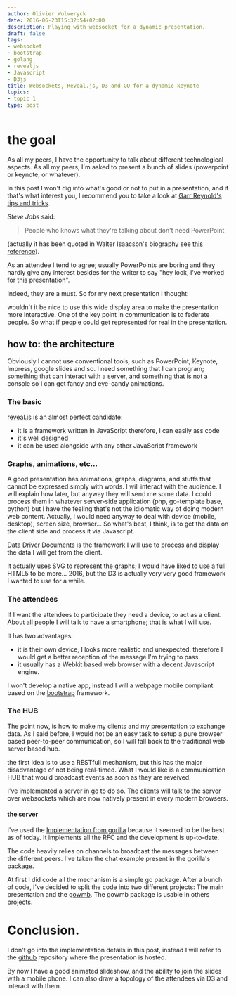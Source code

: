 ```yaml
---
author: Olivier Wulveryck
date: 2016-06-23T15:32:54+02:00
description: Playing with websocket for a dynamic presentation.
draft: false
tags:
- websocket
- bootstrap
- golang
- revealjs 
- Javascript
- D3js
title: Websockets, Reveal.js, D3 and GO for a dynamic keynote
topics:
- topic 1
type: post
---
```


# the goal
As all my peers, I have the opportunity to talk about different technological aspects.
As all my peers, I'm asked to present a bunch of slides (powerpoint or keynote, or whatever).

In this post I won't dig into what's good or not to put in a presentation, and if that's what interest you, I 
recommend you to take a look at [Garr Reynold's tips and tricks](http://www.presentationzen.com/).

_Steve Jobs_ said:

> People who knows what they're talking about don't need PowerPoint

(actually it has been quoted in Walter Isaacson's biography see [this reference](http://blog.jgc.org/2011/11/people-who-know-what-theyre-talking.html)).

As an attendee I tend to agree; usually PowerPoints are boring and they hardly give any interest besides for the writer to say "hey look, I've worked for this presentation".

Indeed, they are a must. So for my next presentation I thought: 

wouldn't it be nice to use this wide display area to make the presentation more interactive.
One of the key point in communication is to federate people. So what if people could get represented for real in the presentation.

## how to: the architecture 

Obviously I cannot use conventional tools, such as PowerPoint, Keynote, Impress, google slides and so.
I need something that I can program; something that can interact with a server, and something that is not a console so I can get
fancy and eye-candy animations.

### The basic

[reveal.js](http://lab.hakim.se/reveal-js/) is an almost perfect candidate:

* it is a framework written in JavaScript therefore, I can easily ass code
* it's well designed
* it can be used alongside with any other JavaScript framework

### Graphs, animations, etc...

A good presentation has animations, graphs, diagrams, and stuffs that cannot be expressed simply with words.
I will interact with the audience. I will explain how later, but anyway they will send me some data.
I could process them in whatever server-side application (php, go-template base, python) but I have the feeling that's not 
the idiomatic way of doing modern web content. Actually, I would need anyway to deal with device (mobile, desktop), screen size,
browser... So what's best, I think, is to get the data on the client side and process it via Javascript.

[Data Driver Documents](https://d3js.org/) is the framework I will use to process and display the data I will get from the client.

It actually uses SVG to represent the graphs; I would have liked to use a full HTML5 to be more... 2016, but the D3 is actually very very good 
framework I wanted to use for a while.

### The attendees 

If I want the attendees to participate they need a device, to act as a client.
About all people I will talk to have a smartphone; that is what I will use. 

It has two advantages:

* it is their own device, I looks more realistic and unexpected: therefore I would get a better reception of the message I'm trying to pass.
* it usually has a Webkit based web browser with a decent Javascript engine.

I won't develop a native app, instead I will a webpage mobile compliant based on the [bootstrap](http://getbootstrap.com/) framework.

### The HUB

The point now, is how to make my clients and my presentation to exchange data.
As I said before, I would not be an easy task to setup a pure browser based peer-to-peer communication, so I will fall 
back to the traditional web server based hub.

the first idea is to use a RESTfull mechanism, but this has the major disadvantage of not being real-timed.
What I would like is a communication HUB that would broadcast events as soon as they are reveived.

I've implemented a server in go to do so. The clients will talk to the server over websockets which are now natively present in every
modern browsers.

#### the server

I've used the [Implementation from gorilla](https://github.com/gorilla/websocket) because it seemed to be the best as of today.
It implements all the RFC and the development is up-to-date.

The code heavily relies on channels to broadcast the messages between the different peers.
 I've taken the chat example present in the gorilla's package.

At first I did code all the mechanism is a simple go package. After a bunch of code, I've decided to split the code into two different
projects: The main presentation and the [gowmb](http://github.com/owulveryck/gowmb). The gowmb package is usable in others projects.

# Conclusion.

I don't go into the implementation details in this post, instead I will refer to the [github](https://github.com/owulveryck/topology-presentation)
repository where the presentation is hosted.

By now I have a good animated slideshow, and the ability to join the slides with a mobile phone.
I can also draw a topology of the attendees via D3 and interact with them.
